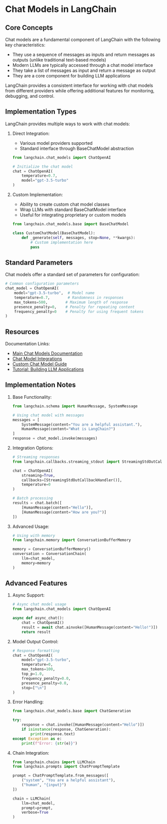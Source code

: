 # Chat Models in LangChain

## Core Concepts

Chat models are a fundamental component of LangChain with the following key characteristics:

- They use a sequence of messages as inputs and return messages as outputs (unlike traditional text-based models)
- Modern LLMs are typically accessed through a chat model interface
- They take a list of messages as input and return a message as output
- They are a core component for building LLM applications

LangChain provides a consistent interface for working with chat models from different providers while offering additional features for monitoring, debugging, and control.

## Implementation Types

LangChain provides multiple ways to work with chat models:

1. Direct Integration:
   - Various model providers supported
   - Standard interface through BaseChatModel abstraction
   ```python
   from langchain.chat_models import ChatOpenAI
   
   # Initialize the chat model
   chat = ChatOpenAI(
       temperature=0.7,
       model="gpt-3.5-turbo"
   )
   ```

2. Custom Implementation:
   - Ability to create custom chat model classes
   - Wrap LLMs with standard BaseChatModel interface
   - Useful for integrating proprietary or custom models
   ```python
   from langchain.chat_models.base import BaseChatModel
   
   class CustomChatModel(BaseChatModel):
       def _generate(self, messages, stop=None, **kwargs):
           # Custom implementation here
           pass
   ```

## Standard Parameters

Chat models offer a standard set of parameters for configuration:

```python
# Common configuration parameters
chat_model = ChatOpenAI(
    model="gpt-3.5-turbo",  # Model name
    temperature=0.7,        # Randomness in responses
    max_tokens=500,        # Maximum length of response
    presence_penalty=0,    # Penalty for repeating content
    frequency_penalty=0    # Penalty for using frequent tokens
)
```

## Resources

Documentation Links:
- [Main Chat Models Documentation](https://python.langchain.com/docs/concepts/chat_models/)
- [Chat Model Integrations](https://python.langchain.com/docs/integrations/chat/)
- [Custom Chat Model Guide](https://python.langchain.com/docs/how_to/custom_chat_model/)
- [Tutorial: Building LLM Applications](https://python.langchain.com/docs/tutorials/llm_chain/)

## Implementation Notes

1. Base Functionality:
   ```python
   from langchain.schema import HumanMessage, SystemMessage
   
   # Using chat model with messages
   messages = [
       SystemMessage(content="You are a helpful assistant."),
       HumanMessage(content="What is LangChain?")
   ]
   response = chat_model.invoke(messages)
   ```

2. Integration Options:
   ```python
   # Streaming responses
   from langchain.callbacks.streaming_stdout import StreamingStdOutCallbackHandler
   
   chat = ChatOpenAI(
       streaming=True,
       callbacks=[StreamingStdOutCallbackHandler()],
       temperature=0
   )
   
   # Batch processing
   results = chat.batch([
       [HumanMessage(content="Hello")],
       [HumanMessage(content="How are you?")]
   ])
   ```

3. Advanced Usage:
   ```python
   # Using with memory
   from langchain.memory import ConversationBufferMemory
   
   memory = ConversationBufferMemory()
   conversation = ConversationChain(
       llm=chat_model,
       memory=memory
   )
   ```

## Advanced Features

1. Async Support:
   ```python
   # Async chat model usage
   from langchain.chat_models import ChatOpenAI

   async def async_chat():
       chat = ChatOpenAI()
       result = await chat.ainvoke([HumanMessage(content="Hello!")])
       return result
   ```

2. Model Output Control:
   ```python
   # Response formatting
   chat = ChatOpenAI(
       model="gpt-3.5-turbo",
       temperature=0,
       max_tokens=100,
       top_p=1.0,
       frequency_penalty=0.0,
       presence_penalty=0.0,
       stop=["\n"]
   )
   ```

3. Error Handling:
   ```python
   from langchain.chat_models.base import ChatGeneration
   
   try:
       response = chat.invoke([HumanMessage(content="Hello")])
       if isinstance(response, ChatGeneration):
           print(response.text)
   except Exception as e:
       print(f"Error: {str(e)}")
   ```

4. Chain Integration:
   ```python
   from langchain.chains import LLMChain
   from langchain.prompts import ChatPromptTemplate
   
   prompt = ChatPromptTemplate.from_messages([
       ("system", "You are a helpful assistant"),
       ("human", "{input}")
   ])
   
   chain = LLMChain(
       llm=chat_model,
       prompt=prompt,
       verbose=True
   )
